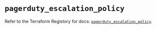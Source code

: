 # `pagerduty_escalation_policy`

Refer to the Terraform Registory for docs: [`pagerduty_escalation_policy`](https://www.terraform.io/docs/providers/pagerduty/r/escalation_policy).
